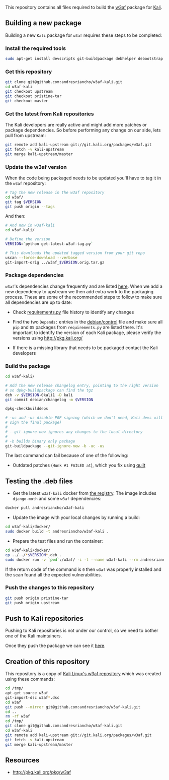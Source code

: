 This repository contains all files required to build the [w3af](https://github.com/andresriancho/w3af)
package for [Kali](http://www.kali.org/).

## Building a new package
Building a new `Kali` package for `w3af` requires these steps to be completed:

### Install the required tools
```bash
sudo apt-get install devscripts git-buildpackage debhelper debootstrap
```

### Get this repository
```bash
git clone git@github.com:andresriancho/w3af-kali.git
cd w3af-kali
git checkout upstream
git checkout pristine-tar
git checkout master
```

### Get the latest from Kali repositories

The Kali developers are really active and might add more patches or package dependencies.
So before performing any change on our side, lets pull from upstream:

```bash
git remote add kali-upstream git://git.kali.org/packages/w3af.git
git fetch -v kali-upstream
git merge kali-upstream/master
```

### Update the w3af version

When the code being packaged needs to be updated you'll have to tag it in the `w3af`
repository:
```bash
# Tag the new release in the w3af repository
cd w3af/
git tag $VERSION
git push origin --tags
```

And then:
```bash
# And now in w3af-kali
cd w3af-kali/

# Define the version
VERSION=`python get-latest-w3af-tag.py`

# This downloads the updated tagged version from your git repo
uscan --force-download --verbose
git-import-orig ../w3af_$VERSION.orig.tar.gz
```

### Package dependencies

`w3af`'s dependencies change frequently and are listed
[here](https://github.com/andresriancho/w3af/blob/master/w3af/core/controllers/dependency_check/requirements.py).
When we add a new dependency to upstream we then add extra work to the packaging
process. These are some of the recommended steps to follow to make sure all
dependencies are up to date:

 * Check [requirements.py](https://github.com/andresriancho/w3af/blob/master/w3af/core/controllers/dependency_check/requirements.py) file history to identify any changes

 * Find the two `Depends:` entries in the [debian/control](https://github.com/andresriancho/w3af-kali/blob/master/debian/control) file and make sure all `pip` and `OS` packages from `requirements.py` are listed there. It's important to identify the version of each Kali package, please verify the versions using http://pkg.kali.org/
 
 * If there is a missing library that needs to be packaged contact the Kali developers

### Build the package

```bash
cd w3af-kali/

# Add the new release changelog entry, pointing to the right version
# so dpkg-buildpackage can find the tgz
dch -v $VERSION-0kali1 -D kali
git commit debian/changelog -m $VERSION

dpkg-checkbuilddeps

# -uc and -us disable PGP signing (which we don't need, Kali devs will
# sign the final package)
#
# --git-ignore-new ignores any changes to the local directory
#
# -b builds binary only package
git-buildpackage --git-ignore-new -b -uc -us
```

The last command can fail because of one of the following:
 * Outdated patches (`Hunk #1 FAILED at`), which you fix using
 [quilt](https://pkg-perl.alioth.debian.org/howto/quilt.html#creating_a_patch)

## Testing the .deb files

 * Get the latest `w3af-kali` docker from [the registry](https://registry.hub.docker.com/u/andresriancho/w3af-kali/).
 The image includes `django-moth` and some `w3af` dependencies:

 ```bash
 docker pull andresriancho/w3af-kali
 ```

 * Update the image with your local changes by running a build:
 
 ```bash
 cd w3af-kali/docker/
 sudo docker build -t andresriancho/w3af-kali .
 ```
 
 * Prepare the test files and run the container:
 
 ```bash
 cd w3af-kali/docker/
 cp ../../*$VERSION*.deb .
 sudo docker run -v `pwd`:/w3af/ -i -t --name w3af-kali --rm andresriancho/w3af-kali $VERSION
 ```

 If the return code of the command is `0` then `w3af` was properly installed and the scan
 found all the expected vulnerabilities.

### Push the changes to this repository
```bash
git push origin pristine-tar
git push origin upstream
```

## Push to Kali repositories
Pushing to Kali repositories is not under our control, so we need to bother one of the Kali maintainers.

Once they push the package we can see it [here](http://pkg.kali.org/pkg/w3af).

## Creation of this repository
This repository is a copy of [Kali Linux's w3af repository](http://git.kali.org/gitweb/?p=packages/w3af.git;a=summary)
which was created using these commands:

```bash
cd /tmp/
apt-get source w3af
git-import-dsc w3af*.dsc
cd w3af
git push --mirror git@github.com:andresriancho/w3af-kali.git
cd ..
rm -rf w3af
cd /tmp/
git clone git@github.com:andresriancho/w3af-kali.git
cd w3af-kali
git remote add kali-upstream git://git.kali.org/packages/w3af.git
git fetch -v kali-upstream
git merge kali-upstream/master
```

## Resources

 * http://pkg.kali.org/pkg/w3af
